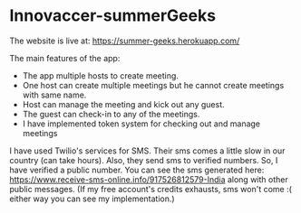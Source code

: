 # Innovaccer-summerGeeks
The website is live at: https://summer-geeks.herokuapp.com/

The main features of the app:
* The app multiple hosts to create meeting.
* One host can create multiple meetings but he cannot create meetings with same name.
* Host can manage the meeting and kick out any guest.
* The guest can check-in to any of the meetings.
* I have implemented token system for checking out and manage meetings

I have used Twilio's services for SMS. Their sms comes a little slow in our country (can take hours). Also, they send sms to verified numbers. So, I have verified a public number. You can see the sms generated here: https://www.receive-sms-online.info/917526812579-India along with other public messages. (If my free account's credits exhausts, sms won't come :( either way you can see my implementation.)

